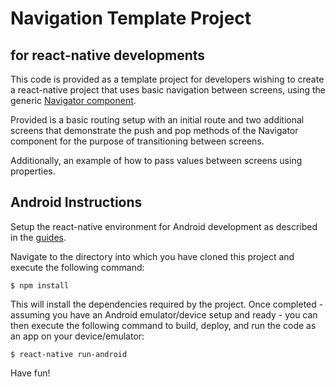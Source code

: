 # Navigation Template Project
## for react-native developments

This code is provided as a template project for developers wishing to create a react-native project that uses basic navigation between screens, using the generic [Navigator component](https://facebook.github.io/react-native/docs/navigator.html).

Provided is a basic routing setup with an initial route and two additional screens that demonstrate the push and pop methods of the Navigator component for the purpose of transitioning between screens.

Additionally, an example of how to pass values between screens using properties.

## Android Instructions

Setup the react-native environment for Android development as described in the [guides](https://facebook.github.io/react-native/docs/android-setup.html).

Navigate to the directory into which you have cloned this project and execute the following command:

```
$ npm install
```

This will install the dependencies required by the project. Once completed - assuming you have an Android emulator/device setup and ready - you can then execute the following command to build, deploy, and run the code as an app on your device/emulator:

```
$ react-native run-android
```

Have fun!
